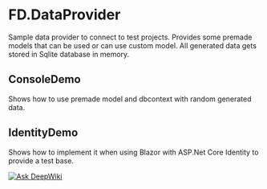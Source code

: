 # FD.DataProvider
Sample data provider to connect to test projects. Provides some premade models that can be used or can use custom model. All generated data gets stored in Sqlite database in memory.

## ConsoleDemo

Shows how to use premade model and dbcontext with random generated data.


## IdentityDemo

Shows how to implement it when using Blazor with ASP.Net Core Identity to provide a test base.

[![Ask DeepWiki](https://deepwiki.com/badge.svg)](https://deepwiki.com/araujofrancisco/FD.DataProvider)
